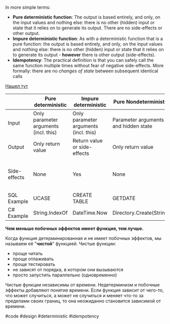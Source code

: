 In more simple terms:

-   **Pure deterministic function**: The output is based entirely, and only, on the input values and nothing else: there is no other (hidden) input or state that it relies on to generate its output. There are no side-effects or other output.
-   **Impure deterministic function**: As with a deterministic function that is a pure function: the output is based entirely, and only, on the input values and nothing else: there is no other (hidden) input or state that it relies on to generate its output - **however** there is other output (side-effects).
-   **Idempotency**: The practical definition is that you can safely call the same function multiple times without fear of negative side-effects. More formally: there are no _changes of state_ between subsequent identical calls

[Нашел тут](https://stackoverflow.com/questions/40296211/what-is-the-difference-between-an-idempotent-and-a-deterministic-function)

|              | Pure deterministic                    | Impure deterministic                  | Pure Nondeterministic                | Impure Nondeterministic              | Idempotent                                  |
| ------------ | ------------------------------------- | ------------------------------------- | ------------------------------------ | ------------------------------------ | ------------------------------------------- |
| Input        | Only parameter arguments (incl. this) | Only parameter arguments (incl. this) | Parameter arguments and hidden state | Parameter arguments and hidden state | Any                                         |
| Output       | Only return value                     | Return value or side-effects          | Only return value                    | Return value or side-effects         | Any                                         |
| Side-effects | None                                  | Yes                                   | None                                 | Yes                                  | After 1st call: Maybe. After 2nd call: None |
| SQL Example  | UCASE                                 | CREATE TABLE                          | GETDATE                              | DROP TABLE                           |
| C# Example   | String.IndexOf                        | DateTime.Now                          | Directory.Create(String)             |                                      |

**Чем меньше побочных эффектов имеет функция, тем лучше.**

Когда функция детерминированная и не имеет побочных эффектов, мы называем её "**чистой**" функцией. Чистые функции:

-   проще читать
-   проще отлаживать
-   проще тестировать
-   не зависят от порядка, в котором они вызываются
-   просто запустить параллельно (одновременно)

Чистые функции независимы от времени. Недетерминизм и побочные эффекты добавляют понятие времени. Если функция зависит от чего-то, что может случиться, а может не случиться и меняет что-то за пределами своих границ, то она неожиданно становится зависимой от времени.

#code #design #deterministic #idempotency